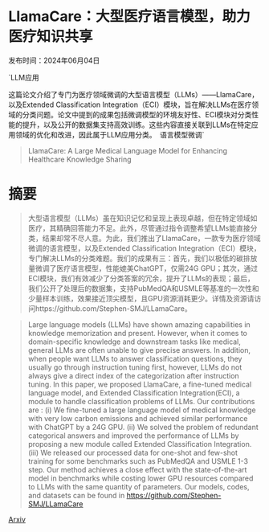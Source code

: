 # LlamaCare：大型医疗语言模型，助力医疗知识共享

发布时间：2024年06月04日

`LLM应用

这篇论文介绍了专门为医疗领域微调的大型语言模型（LLMs）——LlamaCare，以及Extended Classification Integration（ECI）模块，旨在解决LLMs在医疗领域的分类问题。论文中提到的成果包括微调模型的环境友好性、ECI模块对分类性能的提升，以及公开的数据集支持高效训练。这些内容直接关联到LLMs在特定应用领域的优化和改进，因此属于LLM应用分类。` `语言模型微调`

> LlamaCare: A Large Medical Language Model for Enhancing Healthcare Knowledge Sharing

# 摘要

> 大型语言模型（LLMs）虽在知识记忆和呈现上表现卓越，但在特定领域如医疗，其精确回答能力不足。此外，尽管通过指令调整希望LLMs能直接分类，结果却常不尽人意。为此，我们推出了LlamaCare，一款专为医疗领域微调的语言模型，以及Extended Classification Integration（ECI）模块，专门解决LLMs的分类难题。我们的成果有三：首先，我们以极低的碳排放量微调了医疗语言模型，性能媲美ChatGPT，仅需24G GPU；其次，通过ECI模块，我们有效减少了分类答案的冗余，提升了LLMs的表现；最后，我们公开了处理后的数据集，支持PubMedQA和USMLE等基准的一次性和少量样本训练，效果接近顶尖模型，且GPU资源消耗更少。详情及资源请访问https://github.com/Stephen-SMJ/LLamaCare。

> Large language models (LLMs) have shown amazing capabilities in knowledge memorization and present. However, when it comes to domain-specific knowledge and downstream tasks like medical, general LLMs are often unable to give precise answers. In addition, when people want LLMs to answer classification questions, they usually go through instruction tuning first, however, LLMs do not always give a direct index of the categorization after instruction tuning. In this paper, we proposed LlamaCare, a fine-tuned medical language model, and Extended Classification Integration(ECI), a module to handle classification problems of LLMs. Our contributions are : (i) We fine-tuned a large language model of medical knowledge with very low carbon emissions and achieved similar performance with ChatGPT by a 24G GPU. (ii) We solved the problem of redundant categorical answers and improved the performance of LLMs by proposing a new module called Extended Classification Integration. (iii) We released our processed data for one-shot and few-shot training for some benchmarks such as PubMedQA and USMLE 1-3 step. Our method achieves a close effect with the state-of-the-art model in benchmarks while costing lower GPU resources compared to LLMs with the same quantity of parameters. Our models, codes, and datasets can be found in https://github.com/Stephen-SMJ/LLamaCare

[Arxiv](https://arxiv.org/abs/2406.02350)